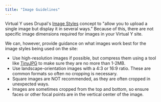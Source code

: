 ```yaml
---
title: "Image Guidelines"
---
```


Virtual Y uses Drupal's [Image Styles](https://www.drupal.org/docs/user_guide/en/structure-image-styles.html) concept to "allow you to upload a single image but display it in several ways." Because of this, there are not specific image dimensions required for images in your Virtual Y site.

We can, however, provide guidance on what images work best for the image styles being used on the site:

- Use high-resolution images if possible, but compress them using a tool like [TinyJPG](https://tinyjpg.com/) to make sure they are no more than 1-2MB.
- Use landscape-orientation images with a 4:3 or 16:9 ratio. These are common formats so often no cropping is necessary.
- Square images are NOT recommended, as they are often cropped in unexpected ways.
- Images are sometimes cropped from the top and bottom, so ensure faces or other focal points are in the vertical center of the image.
